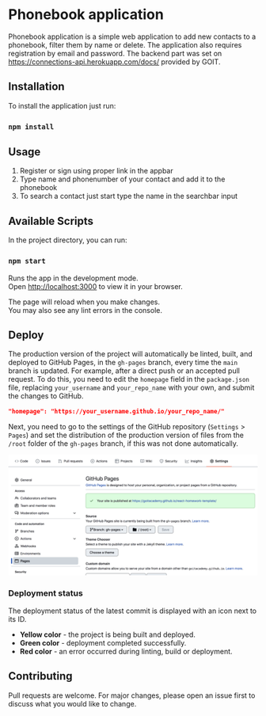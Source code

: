 # Phonebook application

Phonebook application is a simple web application to add new contacts to a
phonebook, filter them by name or delete. The application also requires
registration by email and password. The backend part was set on
https://connections-api.herokuapp.com/docs/ provided by GOIT.

## Installation

To install the application just run:

### `npm install`

## Usage

1. Register or sign using proper link in the appbar
2. Type name and phonenumber of your contact and add it to the phonebook
3. To search a contact just start type the name in the searchbar input

## Available Scripts

In the project directory, you can run:

### `npm start`

Runs the app in the development mode.\
Open [http://localhost:3000](http://localhost:3000) to view it in your browser.

The page will reload when you make changes.\
You may also see any lint errors in the console.

## Deploy

The production version of the project will automatically be linted, built, and
deployed to GitHub Pages, in the `gh-pages` branch, every time the `main` branch
is updated. For example, after a direct push or an accepted pull request. To do
this, you need to edit the `homepage` field in the `package.json` file,
replacing `your_username` and `your_repo_name` with your own, and submit the
changes to GitHub.

```json
"homepage": "https://your_username.github.io/your_repo_name/"
```

Next, you need to go to the settings of the GitHub repository (`Settings` >
`Pages`) and set the distribution of the production version of files from the
`/root` folder of the `gh-pages` branch, if this was not done automatically.

![GitHub Pages settings](./assets/repo-settings.png)

### Deployment status

The deployment status of the latest commit is displayed with an icon next to its
ID.

- **Yellow color** - the project is being built and deployed.
- **Green color** - deployment completed successfully.
- **Red color** - an error occurred during linting, build or deployment.

## Contributing

Pull requests are welcome. For major changes, please open an issue first to
discuss what you would like to change.

